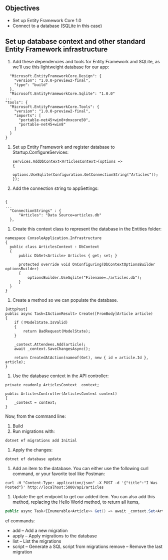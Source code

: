 ## Objectives
- Set up Entity Framework Core 1.0
- Connect to a database (SQLite in this case)

## Set up database context and other standard Entity Framework infrastructure

1. Add these dependencies and tools for Entity Framework and SQLite, as we'll use this lightweight database for our app:

  ```
    "Microsoft.EntityFrameworkCore.Design": {
      "version": "1.0.0-preview2-final",
      "type": "build"
    },
    "Microsoft.EntityFrameworkCore.Sqlite": "1.0.0"
  ...
  "tools": {
    "Microsoft.EntityFrameworkCore.Tools": {
      "version": "1.0.0-preview2-final",
      "imports": [
        "portable-net45+win8+dnxcore50",
        "portable-net45+win8"
      ]
    }
  }
  ```

1. Set up Entity Framework and register database to Startup.ConfigureServices:

    ```
    services.AddDbContext<ArticlesContext>(options =>
    {
        options.UseSqlite(Configuration.GetConnectionString("Articles"));
    });
    ```


1. Add the connection string to appSettings:
  ```

  {
  ...
    "ConnectionStrings" : {
        "Articles": "Data Source=articles.db"
    },
  ```

1. Create this context class to represent the database in the Entities folder:

  ```
  namespace ConsoleApplication.Infrastructure
  {
    public class ArticlesContext : DbContext
    {
        public DbSet<Article> Articles { get; set; }

        protected override void OnConfiguring(DbContextOptionsBuilder optionsBuilder)
        {
            optionsBuilder.UseSqlite("Filename=./articles.db");
        }
    }
  }
  ```

1. Create a method so we can populate the database.
  ```
  [HttpPost]
  public async Task<IActionResult> Create([FromBody]Article article)
  {
      if (!ModelState.IsValid)
      {
          return BadRequest(ModelState);
      }

      _context.Attendees.Add(article);
      await _context.SaveChangesAsync();

      return CreatedAtAction(nameof(Get), new { id = article.Id }, article);
  }
  ```

1. Use the database context in the API controller:

  ```
  private readonly ArticlesContext _context;

  public ArticlesController(ArticlesContext context)
  {
      _context = context;
  }
  ```

Now, from the command line:

1. Build
1. Run migrations with:

  `dotnet ef migrations add Initial `

1. Apply the changes:

  `dotnet ef database update`

1. Add an item to the database. You can either use the following curl command, or your favorite tool like Postman:

  `
  curl -H "Content-Type: application/json" -X POST -d '{"title":"I Was Posted"}' http://localhost:5000/api/articles
  `

1. Update the get endpoint to get our added item. You can also add this method, replacing the Hello World method, to return all items,

  ```C#
  public async Task<IEnumerable<Article>> Get() => await _context.Set<Article>().ToListAsync();
  ```

ef commands:

  - add – Add a new migration
  - apply – Apply migrations to the database
  - list – List the migrations
  - script – Generate a SQL script from migrations
  remove – Remove the last migration
